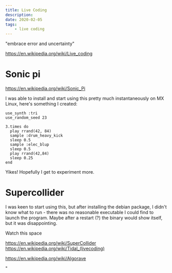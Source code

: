 ```yaml
---
title: Live Coding
description:
date: 2020-02-05
tags:
    - live coding
---
```


"embrace error and uncertainty"

https://en.wikipedia.org/wiki/Live_coding

# Sonic pi

https://en.wikipedia.org/wiki/Sonic_Pi

I was able to install and start using this pretty much instantaneously on MX Linux, here's something I created:

```
use_synth :tri
use_random_seed 23

3.times do
  play rrand(42, 84)
  sample :drum_heavy_kick
  sleep 0.5
  sample :elec_blup
  sleep 0.5
  play rrand(42,84)
  sleep 0.25
end
```

Yikes! Hopefully I get to experiment more.

# Supercollider

I was keen to start using this, but after installing the debian package, I didn't know what to run - there was no reasonable executable I could find to launch the program. Maybe after a restart (?) the binary would show itself, but it was disappointing.

Watch this space

https://en.wikipedia.org/wiki/SuperCollider
https://en.wikipedia.org/wiki/Tidal_(livecoding)

https://en.wikipedia.org/wiki/Algorave


"